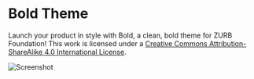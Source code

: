 # Bold Theme
Launch your product in style with Bold, a clean, bold theme for ZURB Foundation! This work is licensed under a [Creative Commons Attribution-ShareAlike 4.0 International License](http://creativecommons.org/licenses/by-sa/4.0/).

![Screenshot](https://raw.githubusercontent.com/jspwcr/bold-theme/master/screenshot.png "Screenshot of the live theme")
